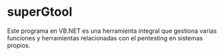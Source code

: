 # superGtool
Este programa en VB.NET es una herramienta integral que gestiona varias funciones y herramientas relacionadas con el pentesting en sistemas propios.
